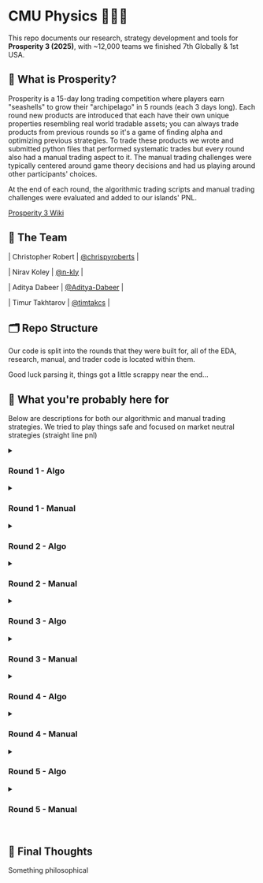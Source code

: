
# CMU Physics 🐚🐚🐚 
This repo documents our research, strategy development and tools for **Prosperity 3 (2025)**, with ~12,000 teams we finished 7th Globally & 1st USA.
<br>

## 📜 What is Prosperity?

Prosperity is a 15-day long trading competition where players earn "seashells" to grow their "archipelago" in 5 rounds (each 3 days long). Each round new products are introduced that each have their own unique properties resembling real world tradable assets; you can always trade products from previous rounds so it's a game of finding alpha and optimizing previous strategies. To trade these products we wrote and submitted python files that performed systematic trades but every round also had a manual trading aspect to it. The manual trading challenges were typically centered around game theory decisions and had us playing around other participants' choices. 

At the end of each round, the algorithmic trading scripts and manual trading challenges were evaluated and added to our islands' PNL.

[Prosperity 3 Wiki](https://imc-prosperity.notion.site/Prosperity-3-Wiki-19ee8453a09380529731c4e6fb697ea4)
<br>

## 👥 The Team
| Christopher Robert | [@chrispyroberts](https://github.com/chrispyroberts) |

| Nirav Koley | [@n-kly](https://github.com/n-kly) |

| Aditya Dabeer | [@Aditya-Dabeer](https://github.com/Aditya-Dabeer) |

| Timur Takhtarov | [@timtakcs](https://github.com/timtakcs) | 
<br>

## 🗂 Repo Structure
Our code is split into the rounds that they were built for, all of the EDA, research, manual, and trader code is located within them.

Good luck parsing it, things got a little scrappy near the end...
<br>

## 🧠 What you're probably here for

Below are descriptions for both our algorithmic and manual trading strategies. We tried to play things safe and focused on market neutral strategies (straight line pnl)

<details>
<summary><h3>Round 1 - Algo</h3></summary>

BLAH BLAH BLAH
</details>

<details>
<summary><h3>Round 1 - Manual</h3></summary>

BLAH BLAH BLAH
</details>

<details>
<summary><h3>Round 2 - Algo</h3></summary>

BLAH BLAH BLAH
</details>

<details>
<summary><h3>Round 2 - Manual</h3></summary>

BLAH BLAH BLAH
</details>

<details>
<summary><h3>Round 3 - Algo</h3></summary>

BLAH BLAH BLAH
</details>

<details>
<summary><h3>Round 3 - Manual</h3></summary>

BLAH BLAH BLAH
</details>

<details>
<summary><h3>Round 4 - Algo</h3></summary>

BLAH BLAH BLAH
</details>

<details>
<summary><h3>Round 4 - Manual</h3></summary>

BLAH BLAH BLAH
</details>

<details>
<summary><h3>Round 5 - Algo</h3></summary>

BLAH BLAH BLAH
</details>

<details>
<summary><h3>Round 5 - Manual</h3></summary>

BLAH BLAH BLAH
</details>
<br>

## 🏁 Final Thoughts
Something philosophical